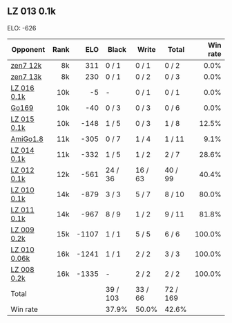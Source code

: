 ## LZ 013 0.1k ##

ELO: -626

Opponent | Rank | ELO | Black | Write | Total | Win rate
---------|-----:|----:|-------|-------|-------|-------:
[zen7 12k](zen7%2012k.md) | 8k | 311 | 0 / 1 | 0 / 1 | 0 / 2 | 0.0%
[zen7 13k](zen7%2013k.md) | 8k | 230 | 0 / 1 | 0 / 2 | 0 / 3 | 0.0%
[LZ 016 0.1k](LZ%20016%200.1k.md) | 10k | -5 | - | 0 / 1 | 0 / 1 | 0.0%
[Go169](Go169.md) | 10k | -40 | 0 / 3 | 0 / 3 | 0 / 6 | 0.0%
[LZ 015 0.1k](LZ%20015%200.1k.md) | 10k | -148 | 1 / 5 | 0 / 3 | 1 / 8 | 12.5%
[AmiGo1.8](AmiGo1.8.md) | 11k | -305 | 0 / 7 | 1 / 4 | 1 / 11 | 9.1%
[LZ 014 0.1k](LZ%20014%200.1k.md) | 11k | -332 | 1 / 5 | 1 / 2 | 2 / 7 | 28.6%
[LZ 012 0.1k](LZ%20012%200.1k.md) | 12k | -561 | 24 / 36 | 16 / 63 | 40 / 99 | 40.4%
[LZ 010 0.1k](LZ%20010%200.1k.md) | 14k | -879 | 3 / 3 | 5 / 7 | 8 / 10 | 80.0%
[LZ 011 0.1k](LZ%20011%200.1k.md) | 14k | -967 | 8 / 9 | 1 / 2 | 9 / 11 | 81.8%
[LZ 009 0.2k](LZ%20009%200.2k.md) | 15k | -1107 | 1 / 1 | 5 / 5 | 6 / 6 | 100.0%
[LZ 010 0.06k](LZ%20010%200.06k.md) | 16k | -1241 | 1 / 1 | 2 / 2 | 3 / 3 | 100.0%
[LZ 008 0.2k](LZ%20008%200.2k.md) | 16k | -1335 | - | 2 / 2 | 2 / 2 | 100.0%
Total | | | 39 / 103 | 33 / 66 | 72 / 169 | 
Win rate| | | 37.9% | 50.0% | 42.6% | 
